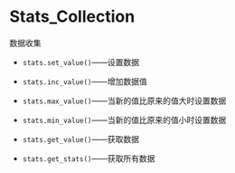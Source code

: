 # Stats_Collection

数据收集

- `stats.set_value()`——设置数据

- `stats.inc_value()`——增加数据值

- `stats.max_value()`——当新的值比原来的值大时设置数据

- `stats.min_value()`——当新的值比原来的值小时设置数据

- `stats.get_value()`——获取数据

- `stats.get_stats()`——获取所有数据

